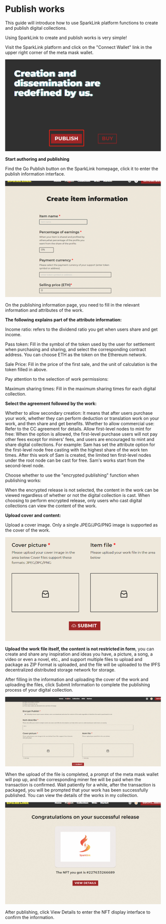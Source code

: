 # Publish works

This guide will introduce how to use SparkLink platform functions to create and publish digital collections.

Using SparkLink to create and publish works is very simple!

Visit the SparkLink platform and click on the "Connect Wallet" link in the upper right corner of the meta mask wallet.

![](<../.gitbook/assets/image (3).png>)

**Start authoring and publishing**

Find the Go Publish button on the SparkLink homepage, click it to enter the publish information interface.

![](<../.gitbook/assets/image (1).png>)

On the publishing information page, you need to fill in the relevant information and attributes of the work.

**The following explains part of the attribute information:**

Income ratio: refers to the dividend ratio you get when users share and get income.

Pass token: Fill in the symbol of the token used by the user for settlement when purchasing and sharing, and select the corresponding contract address. You can choose ETH as the token on the Ethereum network.

Sale Price: Fill in the price of the first sale, and the unit of calculation is the token filled in above.

Pay attention to the selection of work permissions:

Maximum sharing times: Fill in the maximum sharing times for each digital collection.

**Select the agreement followed by the work:**

Whether to allow secondary creation: It means that after users purchase your work, whether they can perform deduction or translation work on your work, and then share and get benefits. Whether to allow commercial use: Refer to the CC agreement for details. Allow first-level nodes to mint for free: When the option is allowed, the first-level purchase users will not pay other fees except for miners' fees, and users are encouraged to mint and share digital collections. For example: Sam has set the attribute option for the first-level node free casting with the highest share of the work ten times. After this work of Sam is created, the limited ten first-level nodes under the root node can be cast for free. Sam's works start from the second-level node.

Choose whether to use the "encrypted publishing" function when publishing works:

When the encrypted release is not selected, the content in the work can be viewed regardless of whether or not the digital collection is cast. When choosing to perform encrypted release, only users who cast digital collections can view the content of the work.

**Upload cover and content:**

Upload a cover image. Only a single JPEG/JPG/PNG image is supported as the cover of the work.

![](<../.gitbook/assets/image (5).png>)

**Upload the work file itself, the content is not restricted in form**, you can create and share any inspiration and ideas you have, a picture, a song, a video or even a novel, etc., and support multiple files to upload and package as ZIP Format is uploaded, and the file will be uploaded to the IPFS decentralized distributed storage network for storage.

After filling in the information and uploading the cover of the work and uploading the files, click Submit Information to complete the publishing process of your digital collection.

![](<../.gitbook/assets/GIF 2021-11-25 0-19-12.gif>)

When the upload of the file is completed, a prompt of the meta mask wallet will pop up, and the corresponding miner fee will be paid when the transaction is confirmed. Wait patiently for a while, after the transaction is packaged, you will be prompted that your work has been successfully published. You can view the details of the works in my collection.

![](<../.gitbook/assets/image (1).gif>)

After publishing, click View Details to enter the NFT display interface to confirm the information.
